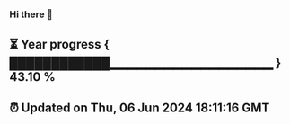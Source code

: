### Hi there 👋
⏳ Year progress { ████████████▁▁▁▁▁▁▁▁▁▁▁▁▁▁▁▁▁▁ } 43.10 %
---
⏰ Updated on Thu, 06 Jun 2024 18:11:16 GMT
---
